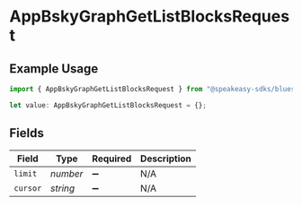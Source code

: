 # AppBskyGraphGetListBlocksRequest

## Example Usage

```typescript
import { AppBskyGraphGetListBlocksRequest } from "@speakeasy-sdks/bluesky/models/operations";

let value: AppBskyGraphGetListBlocksRequest = {};
```

## Fields

| Field              | Type               | Required           | Description        |
| ------------------ | ------------------ | ------------------ | ------------------ |
| `limit`            | *number*           | :heavy_minus_sign: | N/A                |
| `cursor`           | *string*           | :heavy_minus_sign: | N/A                |